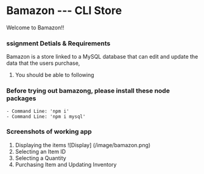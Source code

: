 # Bamazon --- CLI Store

Welcome to Bamazon!!

### ssignment Detials & Requirements

Bamazon is a store linked to a MySQL database that can edit and update the data that the users purchase,

1. You should be able to following

### Before trying out bamazong, please install these node packages

    - Command Line: 'npm i'
    - Command Line: 'npm i mysql'

### Screenshots of working app

1. Displaying the items
![Display] (/image/bamazon.png)
2. Selecting an Item ID
3. Selecting a Quantity
4. Purchasing Item and Updating Inventory
